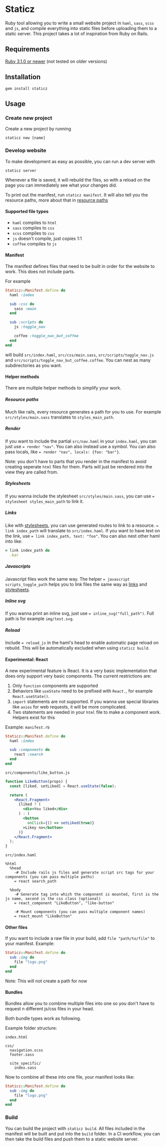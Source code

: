# Staticz
Ruby tool allowing you to write a small website project in `haml`, `sass`, `scss` and `js`, and compile everything into static files before uploading them to a static server. This project takes a lot of inspiration from Ruby on Rails.

## Requirements
[Ruby 3.1.0 or newer](https://www.ruby-lang.org/) (not tested on older versions)

## Installation
`gem install staticz`

## Usage
### Create new project
Create a new project by running
```
staticz new [name]
```

### Develop website
To make development as easy as possible, you can run a dev server with
```
staticz server
```
Whenever a file is saved, it will rebuild the files, so with a reload on the page you can immediately see what your changes did.

To print out the manifest, run `staticz manifest`. It will also tell you the resource paths, more about that in [resource paths](#resource-paths)

#### Supported file types
- `haml` compiles to `html`
- `sass` compiles to `css`
- `scss` compiles to `css`
- `js` doesn't compile, just copies 1:1
- `coffee` compiles to `js`

#### Manifest
The manifest defines files that need to be built in order for the website to work. This does not include parts.

For example
```ruby
Staticz::Manifest.define do
  haml :index

  sub :css do
    sass :main
  end

  sub :scripts do
    js :toggle_nav

    coffee :toggle_nav_but_coffee
  end
end
```
will build `src/index.haml`, `src/css/main.sass`, `src/scripts/toggle_nav.js` and `src/scripts/toggle_nav_but_coffee.coffee`. You can nest as many subdirectories as you want.

#### Helper methods
There are multiple helper methods to simplify your work.

##### Resource paths
Much like rails, every resource generates a path for you to use. For example `src/styles/main.sass` translates to `styles_main_path`.

##### Render
If you want to include the partial `src/nav.haml` in your `index.haml`, you can just use `= render "nav"`. You can also instead use a symbol.
You can also pass locals, like `= render "nav", locals: {foo: "bar"}`.

Note: you don't have to parts that you render in the manifest to avoid creating seperate `html` files for them. Parts will just be rendered into the view they are called from.

##### Stylesheets
If you wanna include the stylesheet `src/styles/main.sass`, you can use `= stylesheet styles_main_path` to link it.

##### Links
Like with [stylesheets](#stylesheets), you can use generated routes to link to a resource. `= link index_path` will translate to `src/index.haml`.
If you want to have text on the link, use `= link index_path, text: "foo"`. You can also nest other haml into like:
```ruby
= link index_path do
  .bar
```

##### Javascripts
Javascript files work the same way. The helper `= javascript scripts_toggle_path` helps you to link files the same way as [links](#links) and [stylesheets](#stylesheets).

##### Inline svg
If you wanna print an inline svg, just use `= inline_svg("full_path")`. Full path is for example `img/test.svg`.

##### Reload
Include `= reload_js` in the haml's head to enable automatic page reload on rebuild. This will be automatically excluded when using `staticz build`.

#### Experimental: React
A new experimental feature is React. It is a very basic implementation that does only support very basic components.
The current restrictions are:
1. Only `function` components are supported
2. Behaviors like `useState` need to be prefixed with `React.`, for example `React.useState()`.
3. `import` statements are not supported. If you wanna use special libraries like `axios` for web requests, it will be more complicated.
4. Two statements are needed in your `html` file to make a component work. Helpers exist for this

Example:
`manifest.rb`
```ruby
Staticz::Manifest.define do
  haml :index

  sub :components do
    react :search
  end
end
```

`src/components/like_button.js`
```jsx
function LikeButton(props) {
  const [liked, setLiked] = React.useState(false);

  return (
    <React.Fragment>
      {liked ? (
        <div>You liked</div>
      ) : (
        <button
          onClick={() => setLiked(true)}
        >Likey no</button>
      )}
    </React.Fragment>
  );
}
```

`src/index.haml`
```haml
%html
  %head
    -# Include rails js files and generate script src tags for your components (you can pass multiple paths)
    = react search_path

  %body
    -# Generate tag into which the component is mounted, first is the js name, second is the css class (optional)
    = react_component "LikeButton", "like-button"

    -# Mount components (you can pass multiple component names)
    = react_mount "LikeButton"
```

#### Other files
If you want to include a raw file in your build, add `file "path/to/file"` to your manifest. Example:
```ruby
Staticz::Manifest.define do
  sub :img do
    file "logo.png"
  end
end
```
Note: This will not create a path for now

#### Bundles
Bundles allow you to combine multiple files into one so you don't have to request n different js/css files in your head.

Both bundle types work as following.

Example folder structure:

```
index.html

css/
  navigation.scss
  footer.sass

  site_specific/
    index.sass
```

Now to combine all these into one file, your manifest looks like:

```ruby
Staticz::Manifest.define do
  sub :img do
    file "logo.png"
  end
end
```

### Build
You can build the project with `staticz build`. All files included in the manifest will be built and put into the `build` folder. In a CI workflow, you can then take the build files and push them to a static website server.
